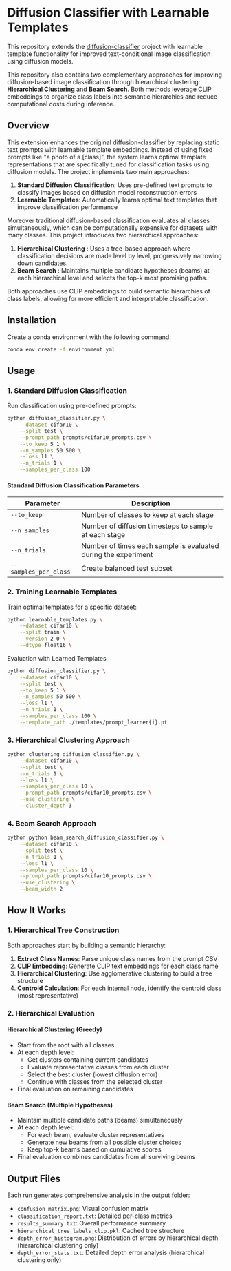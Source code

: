 # Diffusion Classifier with Learnable Templates

This repository extends the [diffusion-classifier](https://github.com/diffusion-classifier/diffusion-classifier) project with learnable template functionality for improved text-conditional image classification using diffusion models.

This repository also contains two complementary approaches for improving diffusion-based image classification through hierarchical clustering: **Hierarchical Clustering** and **Beam Search**. Both methods leverage CLIP embeddings to organize class labels into semantic hierarchies and reduce computational costs during inference.

## Overview
This extension enhances the original diffusion-classifier by replacing static text prompts with learnable template embeddings. Instead of using fixed prompts like "a photo of a [class]", the system learns optimal template representations that are specifically tuned for classification tasks using diffusion models.
The project implements two main approaches:
1. **Standard Diffusion Classification**: Uses pre-defined text prompts to classify images based on diffusion model reconstruction errors
2. **Learnable Templates**: Automatically learns optimal text templates that improve classification performance


Moreover traditional diffusion-based classification evaluates all classes simultaneously, which can be computationally expensive for datasets with many classes. This project introduces two hierarchical approaches:

1. **Hierarchical Clustering** : Uses a tree-based approach where classification decisions are made level by level, progressively narrowing down candidates.
2. **Beam Search** : Maintains multiple candidate hypotheses (beams) at each hierarchical level and selects the top-k most promising paths.

Both approaches use CLIP embeddings to build semantic hierarchies of class labels, allowing for more efficient and interpretable classification.


## Installation

Create a conda environment with the following command:
```bash
conda env create -f environment.yml
```

## Usage

### 1. Standard Diffusion Classification

Run classification using pre-defined prompts:

```bash
python diffusion_classifier.py \
    --dataset cifar10 \
    --split test \
    --prompt_path prompts/cifar10_prompts.csv \
    --to_keep 5 1 \
    --n_samples 50 500 \
    --loss l1 \
    --n_trials 1 \
    --samples_per_class 100
```
#### Standard Diffusion Classification Parameters

| Parameter | Description |
|-----------|-------------|
| `--to_keep` | Number of classes to keep at each stage |
| `--n_samples` | Number of diffusion timesteps to sample at each stage |
| `--n_trials` | Number of times each sample is evaluated during the experiment |
| `--samples_per_class` | Create balanced test subset |

### 2. Training Learnable Templates

Train optimal templates for a specific dataset:

```bash
python learnable_templates.py \
    --dataset cifar10 \
    --split train \
    --version 2-0 \
    --dtype float16 \
```

Evaluation with Learned Templates

```bash
python diffusion_classifier.py \
    --dataset cifar10 \
    --split test \
    --to_keep 5 1 \
    --n_samples 50 500 \
    --loss l1 \
    --n_trials 1 \
    --samples_per_class 100 \
    --template_path ./templates/prompt_learner{i}.pt
```

### 3. Hierarchical Clustering Approach
```bash
python clustering_diffusion_classifier.py \
    --dataset cifar10 \
    --split test \
    --n_trials 1 \
    --loss l1 \
    --samples_per_class 10 \
    --prompt_path prompts/cifar10_prompts.csv \
    --use_clustering \
    --cluster_depth 3
```

### 4. Beam Search Approach
```bash
python python beam_search_diffusion_classifier.py \
    --dataset cifar10 \
    --split test \
    --n_trials 1 \
    --loss l1 \
    --samples_per_class 10 \
    --prompt_path prompts/cifar10_prompts.csv \
    --use_clustering \
    --beam_width 2
```

## How It Works

### 1. Hierarchical Tree Construction
Both approaches start by building a semantic hierarchy:

1. **Extract Class Names**: Parse unique class names from the prompt CSV
2. **CLIP Embedding**: Generate CLIP text embeddings for each class name
3. **Hierarchical Clustering**: Use agglomerative clustering to build a tree structure
4. **Centroid Calculation**: For each internal node, identify the centroid class (most representative)

### 2. Hierarchical Evaluation

#### Hierarchical Clustering (Greedy)
- Start from the root with all classes
- At each depth level:
  - Get clusters containing current candidates
  - Evaluate representative classes from each cluster
  - Select the best cluster (lowest diffusion error)
  - Continue with classes from the selected cluster
- Final evaluation on remaining candidates

#### Beam Search (Multiple Hypotheses)
- Maintain multiple candidate paths (beams) simultaneously
- At each depth level:
  - For each beam, evaluate cluster representatives
  - Generate new beams from all possible cluster choices
  - Keep top-k beams based on cumulative scores
- Final evaluation combines candidates from all surviving beams


## Output Files

Each run generates comprehensive analysis in the output folder:

- `confusion_matrix.png`: Visual confusion matrix
- `classification_report.txt`: Detailed per-class metrics
- `results_summary.txt`: Overall performance summary
- `hierarchical_tree_labels_clip.pkl`: Cached tree structure
- `depth_error_histogram.png`: Distribution of errors by hierarchical depth (hierarchical clustering only)
- `depth_error_stats.txt`: Detailed depth error analysis (hierarchical clustering only)

